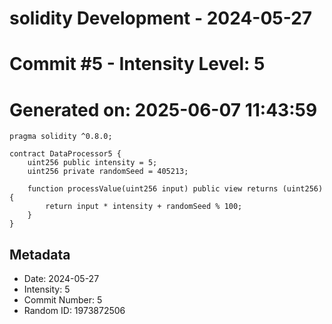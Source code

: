 ﻿# solidity Development - 2024-05-27
# Commit #5 - Intensity Level: 5
# Generated on: 2025-06-07 11:43:59
```solidity
pragma solidity ^0.8.0;

contract DataProcessor5 {
    uint256 public intensity = 5;
    uint256 private randomSeed = 405213;

    function processValue(uint256 input) public view returns (uint256) {
        return input * intensity + randomSeed % 100;
    }
}
```
## Metadata
- Date: 2024-05-27
- Intensity: 5
- Commit Number: 5
- Random ID: 1973872506
